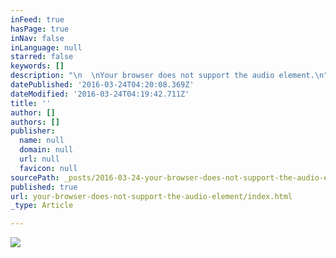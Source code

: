 ```yaml
---
inFeed: true
hasPage: true
inNav: false
inLanguage: null
starred: false
keywords: []
description: "\n  \nYour browser does not support the audio element.\n"
datePublished: '2016-03-24T04:20:08.369Z'
dateModified: '2016-03-24T04:19:42.711Z'
title: ''
author: []
authors: []
publisher:
  name: null
  domain: null
  url: null
  favicon: null
sourcePath: _posts/2016-03-24-your-browser-does-not-support-the-audio-element.md
published: true
url: your-browser-does-not-support-the-audio-element/index.html
_type: Article

---
```

![](https://the-grid-user-content.s3-us-west-2.amazonaws.com/6813127c-de06-4bb3-b589-abe56282c743.jpg)